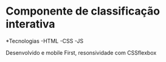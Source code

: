 # Componente de classificação interativa

*Tecnologias
-HTML
-CSS
-JS

Desenvolvido e mobile First, resonsividade com CSSflexbox